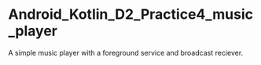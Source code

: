 # Android_Kotlin_D2_Practice4_music_player
A simple music player with a foreground service and broadcast reciever.
